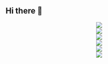 ## Hi there 👋

<!--
**Pha1ton/Pha1ton** is a ✨ _special_ ✨ repository because its `README.md` (this file) appears on your GitHub profile.

Here are some ideas to get you started:

- 🔭 I’m currently working on Robotics, Control Theory & Control Engineering, Computer Vision, Machine Learning, Deep Learning, and   ------ Reinforcement Learning, etc.
- 🌱 I’m currently learning Robot Positioning & Navigation.
- 👯 I’m looking to collaborate on experienced researchers on related fields.
- 🤔 I’m looking for help with 
- 💬 Ask me about anything about robots!
- 📫 How to reach me: 2270794@stu.neu.edu.cn
- 😄 Pronouns: Cogito ergo sum!
- ⚡ Fun fact: 
-->
<div align="center"> <img src="https://github-readme-stats.vercel.app/api?username=Pha1ton&show_icons=true&theme=tokyonight" /> </div>
<div align="center"> <img src="https://github-readme-stats.vercel.app/api/top-langs/?username=Pha1ton" /> </div>
<div align="center"> <img src="https://github-readme-streak-stats.herokuapp.com/?user=Pha1ton" /> </div>
<div align="center"> <img src="https://github-readme-activity-graph.vercel.app/graph?username=Pha1ton&theme=xcode" /> </div>
<div align="center"> <img src="https://profile-counter.glitch.me/Pha1ton/count.svg" /> </div>
<div align="center"> <img src="https://readme-typing-svg.herokuapp.com/?lines=今日长缨在手，何时缚住苍龙？&center=true&font=Roboto&size=27" /></div>
